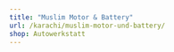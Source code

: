 ```yaml
---
title: "Muslim Motor & Battery"
url: /karachi/muslim-motor-und-battery/
shop: Autowerkstatt
---
```

